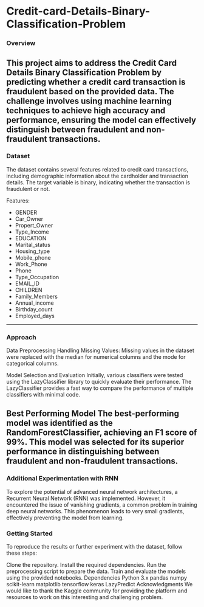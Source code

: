 # Credit-card-Details-Binary-Classification-Problem
### Overview
This project aims to address the Credit Card Details Binary Classification Problem by predicting whether a credit card transaction is fraudulent based on the provided data. The challenge involves using machine learning techniques to achieve high accuracy and performance, ensuring the model can effectively distinguish between fraudulent and non-fraudulent transactions.
---
### Dataset
The dataset contains several features related to credit card transactions, including demographic information about the cardholder and transaction details. The target variable is binary, indicating whether the transaction is fraudulent or not.

Features:
* GENDER
* Car_Owner
* Propert_Owner
* Type_Income
* EDUCATION
* Marital_status
* Housing_type
* Mobile_phone
* Work_Phone
* Phone
* Type_Occupation
* EMAIL_ID
* CHILDREN
* Family_Members
* Annual_income
* Birthday_count
* Employed_days
---
### Approach
Data Preprocessing
Handling Missing Values: Missing values in the dataset were replaced with the median for numerical columns and the mode for categorical columns.

Model Selection and Evaluation
Initially, various classifiers were tested using the LazyClassifier library to quickly evaluate their performance. The LazyClassifier provides a fast way to compare the performance of multiple classifiers with minimal code.

Best Performing Model
The best-performing model was identified as the RandomForestClassifier, achieving an F1 score of 99%. This model was selected for its superior performance in distinguishing between fraudulent and non-fraudulent transactions.
---

### Additional Experimentation with RNN
To explore the potential of advanced neural network architectures, a Recurrent Neural Network (RNN) was implemented. However, it encountered the issue of vanishing gradients, a common problem in training deep neural networks. This phenomenon leads to very small gradients, effectively preventing the model from learning.


### Getting Started
To reproduce the results or further experiment with the dataset, follow these steps:

Clone the repository.
Install the required dependencies.
Run the preprocessing script to prepare the data.
Train and evaluate the models using the provided notebooks.
Dependencies
Python 3.x
pandas
numpy
scikit-learn
matplotlib
tensorflow
keras
LazyPredict
Acknowledgments
We would like to thank the Kaggle community for providing the platform and resources to work on this interesting and challenging problem.

